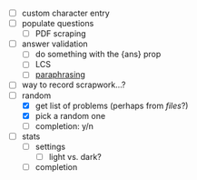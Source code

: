- [ ] custom character entry
- [ ] populate questions
	- [ ] PDF scraping
- [ ] answer validation
	- [ ] do something with the {ans} prop
	- [ ] LCS
	- [ ] [paraphrasing](https://en.wikipedia.org/wiki/Paraphrasing_(computational_linguistics))
- [ ] way to record scrapwork...?
- [ ] random
	- [x] get list of problems (perhaps from _files_?)
	- [x] pick a random one
	- [ ] completion: y/n
- [ ] stats
	- [ ] settings
		- [ ] light vs. dark?
	- [ ] completion